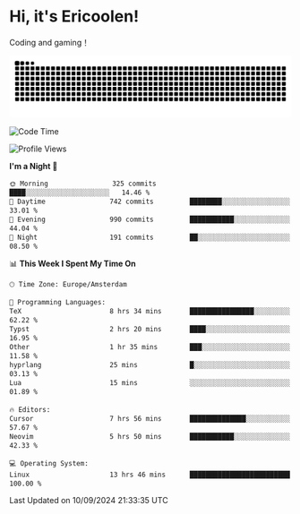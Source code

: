 # Hi, it's Ericoolen!
Coding and gaming！

<picture>
  <source media="(prefers-color-scheme: dark)" srcset="https://raw.githubusercontent.com/Eric-Song-Nop/Eric-Song-Nop/output/github-contribution-grid-snake-dark.svg">
  <source media="(prefers-color-scheme: light)" srcset="https://raw.githubusercontent.com/Eric-Song-Nop/Eric-Song-Nop/output/github-contribution-grid-snake.svg">
  <img alt="github contribution grid snake animation" src="https://raw.githubusercontent.com/Eric-Song-Nop/Eric-Song-Nop/output/github-contribution-grid-snake.svg">
</picture>

<!--START_SECTION:waka-->
![Code Time](http://img.shields.io/badge/Code%20Time-1%2C481%20hrs%206%20mins-blue)

![Profile Views](http://img.shields.io/badge/Profile%20Views-11-blue)

**I'm a Night 🦉** 

```text
🌞 Morning                325 commits         ████░░░░░░░░░░░░░░░░░░░░░   14.46 % 
🌆 Daytime                742 commits         ████████░░░░░░░░░░░░░░░░░   33.01 % 
🌃 Evening                990 commits         ███████████░░░░░░░░░░░░░░   44.04 % 
🌙 Night                  191 commits         ██░░░░░░░░░░░░░░░░░░░░░░░   08.50 % 
```


📊 **This Week I Spent My Time On** 

```text
🕑︎ Time Zone: Europe/Amsterdam

💬 Programming Languages: 
TeX                      8 hrs 34 mins       ████████████████░░░░░░░░░   62.22 % 
Typst                    2 hrs 20 mins       ████░░░░░░░░░░░░░░░░░░░░░   16.95 % 
Other                    1 hr 35 mins        ███░░░░░░░░░░░░░░░░░░░░░░   11.58 % 
hyprlang                 25 mins             █░░░░░░░░░░░░░░░░░░░░░░░░   03.13 % 
Lua                      15 mins             ░░░░░░░░░░░░░░░░░░░░░░░░░   01.89 % 

🔥 Editors: 
Cursor                   7 hrs 56 mins       ██████████████░░░░░░░░░░░   57.67 % 
Neovim                   5 hrs 50 mins       ███████████░░░░░░░░░░░░░░   42.33 % 

💻 Operating System: 
Linux                    13 hrs 46 mins      █████████████████████████   100.00 % 
```


 Last Updated on 10/09/2024 21:33:35 UTC
<!--END_SECTION:waka-->
